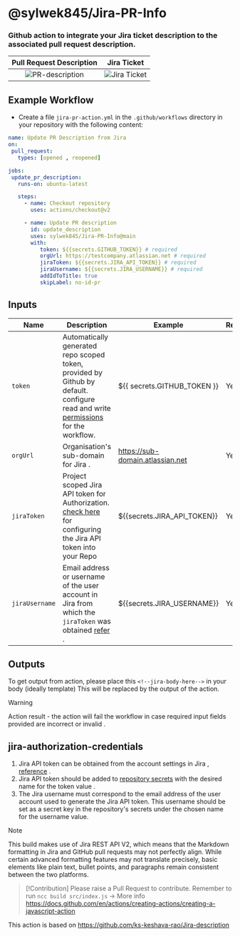 # @sylwek845/Jira-PR-Info

### Github action to integrate your Jira ticket description to the associated pull request description.

Pull Request Description      |   Jira Ticket         
:-------------------------:|:-------------------------:
![PR-description](PR-description.png) | ![Jira Ticket](Jira-Ticket.png)

## Example Workflow 
- Create a file `jira-pr-action.yml` in the `.github/workflows` directory in your repository with the following content:
  
```yaml
name: Update PR Description from Jira 
on:
 pull_request:
   types: [opened , reopened]

jobs:
 update_pr_description:
   runs-on: ubuntu-latest

   steps:
     - name: Checkout repository
       uses: actions/checkout@v2

     - name: Update PR description 
       id: update_description
       uses: sylwek845/Jira-PR-Info@main
       with:
          token: ${{secrets.GITHUB_TOKEN}} # required
          orgUrl: https://testcompany.atlassian.net # required
          jiraToken: ${{secrets.JIRA_API_TOKEN}} # required
          jiraUsername: ${{secrets.JIRA_USERNAME}} # required
          addIdToTitle: true
          skipLabel: no-id-pr
```
## Inputs

| Name | Description | Example | Required |
| --- | --- | --- | --- |
| `token` | Automatically generated repo scoped token, provided by Github by default. configure read and write [permissions](https://github.blog/changelog/2021-04-20-github-actions-control-permissions-for-github_token/#setting-the-default-permissions-for-the-organization-or-repository) for the workflow. | ${{ secrets.GITHUB_TOKEN }} | Yes |
| `orgUrl` | Organisation's sub-domain for Jira .| https://sub-domain.atlassian.net | Yes |
| `jiraToken` | Project scoped Jira API token for Authorization. [check here](#jira-authorization-credentials) for configuring the Jira API token into your Repo | ${{secrets.JIRA_API_TOKEN}} | Yes |
| `jiraUsername` | Email address or  username of the user account in Jira from which the `jiraToken` was obtained  [refer](#jira-authorization-credentials) . | ${{secrets.JIRA_USERNAME}} | Yes |

## Outputs

To get output from action, please place this `<!--jira-body-here-->` in your body (ideally template)
This will be replaced by the output of the action.

> [!WARNING]  
>Action result - the action will fail the workflow in case required input fields provided are incorrect or invalid .

## jira-authorization-credentials 
1. Jira API token can be obtained from the account settings in Jira , [reference](https://support.atlassian.com/atlassian-account/docs/manage-api-tokens-for-your-atlassian-account/) .
2.  Jira API token should be added to [repository secrets](https://docs.github.com/en/actions/security-guides/using-secrets-in-github-actions#creating-secrets-for-a-repository) with the desired name for the token value .
3.  The Jira username must correspond to the email address of the user account used to generate the Jira API token. This username should be set as a secret key in the repository's secrets under the chosen name for the username value.

> [!NOTE]
> This build makes use of Jira REST API V2, which means that the Markdown formatting in Jira and GitHub pull requests may not perfectly align. While certain advanced formatting features may not translate precisely, basic elements like plain text, bullet points, and paragraphs remain consistent between the two platforms.

> [!Contribution]
> Please raise a Pull Request to contribute. 
> Remember to run `ncc build src/index.js` -> More info https://docs.github.com/en/actions/creating-actions/creating-a-javascript-action

This action is based on https://github.com/ks-keshava-rao/Jira-description








